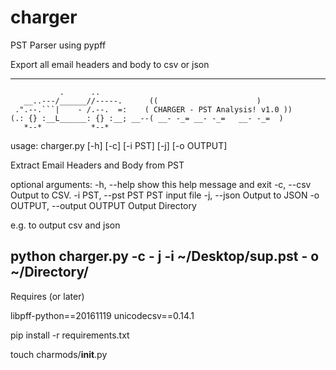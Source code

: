 # charger
PST Parser using pypff


Export all email headers and body to csv or json

----------------


               .      ..
       __..---/______//-----.      ((                      )
     .".--.```|    - /.--.  =:    ( CHARGER - PST Analysis! v1.0 ))  
    (.: {} :__L______: {} :__; __--( __- -_= __- -_=   __- -_=  ) 
       *--*           *--*                     
    
usage: charger.py [-h] [-c] [-i PST] [-j] [-o OUTPUT]

Extract Email Headers and Body from PST

optional arguments:
  -h, --help            show this help message and exit
  -c, --csv             Output to CSV.
  -i PST, --pst PST     PST input file
  -j, --json            Output to JSON
  -o OUTPUT, --output OUTPUT
                        Output Directory

e.g. to output csv and json

python charger.py -c - j -i ~/Desktop/sup.pst - o ~/Directory/
------------------------

Requires (or later)

libpff-python==20161119
unicodecsv==0.14.1

pip install -r requirements.txt

touch charmods/__init__.py
